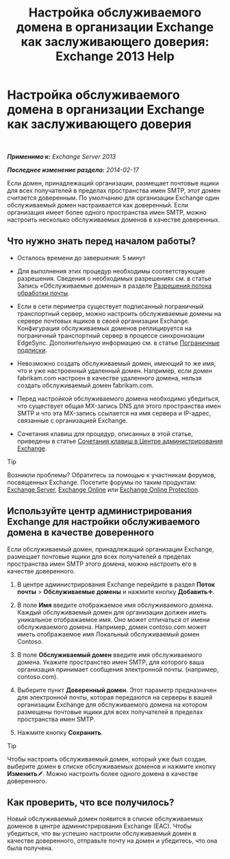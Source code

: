 ﻿---
title: 'Настройка обслуживаемого домена в организации Exchange как заслуживающего доверия: Exchange 2013 Help'
TOCTitle: Настройка обслуживаемого домена в организации Exchange как заслуживающего доверия
ms:assetid: e182d54f-e58a-47ba-a5c1-28c0dfa86eed
ms:mtpsurl: https://technet.microsoft.com/ru-ru/library/JJ657734(v=EXCHG.150)
ms:contentKeyID: 50489369
ms.date: 04/30/2018
mtps_version: v=EXCHG.150
ms.translationtype: HT
---

# Настройка обслуживаемого домена в организации Exchange как заслуживающего доверия

 

_**Применимо к:** Exchange Server 2013_

_**Последнее изменение раздела:** 2014-02-17_

Если домен, принадлежащий организации, размещает почтовые ящики для всех получателей в пределах пространства имен SMTP, этот домен считается доверенным. По умолчанию для организации Exchange один обслуживаемый домен настраивается как доверенный. Если организация имеет более одного пространства имен SMTP, можно настроить несколько обслуживаемых доменов в качестве доверенных.

## Что нужно знать перед началом работы?

  - Осталось времени до завершения: 5 минут

  - Для выполнения этих процедур необходимы соответствующие разрешения. Сведения о необходимых разрешениях см. в статье Запись «Обслуживаемые домены» в разделе [Разрешения потока обработки почты](mail-flow-permissions-exchange-2013-help.md).

  - Если в сети периметра существует подписанный пограничный транспортный сервер, можно настроить обслуживаемые домены на сервере почтовых ящиков в своей организации Exchange. Конфигурация обслуживаемых доменов реплицируется на пограничный транспортный сервер в процессе синхронизации EdgeSync. Дополнительную информацию см. в статье [Пограничные подписки](edge-subscriptions-exchange-2013-help.md).

  - Невозможно создать обслуживаемый домен, имеющий то же имя, что и уже настроенный удаленный домен. Например, если домен fabrikam.com настроен в качестве удаленного домена, нельзя создать обслуживаемый домен fabrikam.com.

  - Перед настройкой обслуживаемого домена необходимо убедиться, что существует общая MX-запись DNS для этого пространства имен SMTP и что эта MX-запись ссылается на имя сервера и IP-адрес, связанные с организацией Exchange.

  - Сочетания клавиш для процедур, описанных в этой статье, приведены в статье [Сочетания клавиш в Центре администрирования Exchange](keyboard-shortcuts-in-the-exchange-admin-center-exchange-online-protection-help.md).

> [!TIP]  
> Возникли проблемы? Обратитесь за помощью к участникам форумов, посвященных Exchange. Посетите форумы по таким продуктам: <a href="https://go.microsoft.com/fwlink/p/?linkid=60612">Exchange Server</a>, <a href="https://go.microsoft.com/fwlink/p/?linkid=267542">Exchange Online</a> или <a href="https://go.microsoft.com/fwlink/p/?linkid=285351">Exchange Online Protection</a>.


## Используйте центр администрирования Exchange для настройки обслуживаемого домена в качестве доверенного

Если обслуживаемый домен, принадлежащий организации Exchange, размещает почтовые ящики для всех получателей в пределах пространства имен SMTP этого домена, можно настроить его в качестве доверенного.

1.  В центре администрирования Exchange перейдите в раздел **Поток почты** \> **Обслуживаемые домены** и нажмите кнопку **Добавить**![Значок добавления](images/JJ218640.c1e75329-d6d7-4073-a27d-498590bbb558(EXCHG.150).gif "Значок добавления").

2.  В поле **Имя** введите отображаемое имя обслуживаемого домена. Каждый обслуживаемый домен для организации должен иметь уникальное отображаемое имя. Оно может отличаться от имени обслуживаемого домена. Например, домен contoso.com может иметь отображаемое имя Локальный обслуживаемый домен Contoso.

3.  В поле **Обслуживаемый домен** введите имя обслуживаемого домена. Укажите пространство имен SMTP, для которого ваша организация принимает сообщения электронной почты. (например, contoso.com).

4.  Выберите пункт **Доверенный домен**. Этот параметр предназначен для электронной почты, которая передаются на серверы в вашей организации Exchange для обслуживаемого домена на котором размещены почтовые ящики для всех получателей в пределах пространства имен SMTP.

5.  Нажмите кнопку **Сохранить**.

> [!TIP]  
> Чтобы настроить обслуживаемый домен, который уже был создан, выберите домен в списке обслуживаемых доменов и нажмите кнопку <strong>Изменить</strong><img src="images/Bb124582.6f53ccb2-1f13-4c02-bea0-30690e6ea71d(EXCHG.150).gif" title="Значок редактирования" alt="Значок редактирования" />. Можно настроить более одного домена в качестве доверенного.


## Как проверить, что все получилось?

Новый обслуживаемый домен появится в списке обслуживаемых доменов в центре администрирования Exchange (EAC). Чтобы убедиться, что вы успешно настроили обслуживаемый домен в качестве доверенного, отправьте почту на домен и убедитесь, что она была получена.

